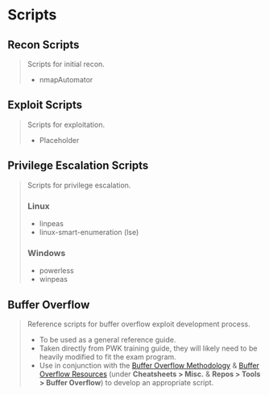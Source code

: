 # Scripts

## Recon Scripts

> Scripts for initial recon.
>
> - nmapAutomator

## Exploit Scripts

> Scripts for exploitation.
>
> - Placeholder

## Privilege Escalation Scripts

> Scripts for privilege escalation.
>
> ### Linux
>
> - linpeas
> - linux-smart-enumeration (lse)
>
> ### Windows
>
> - powerless
> - winpeas

## Buffer Overflow

> Reference scripts for buffer overflow exploit development process.
>
> - To be used as a general reference guide.
> - Taken directly from PWK training guide, they will likely need to be heavily modified to fit the exam program.
> - Use in conjunction with the [Buffer Overflow Methodology](Methodology/4-Buffer-Overflow.md) & [Buffer Overflow Resources](Cheatsheets/Resources.md#misc) (under **Cheatsheets > Misc.** & **Repos > Tools > Buffer Overflow**) to develop an appropriate script.
